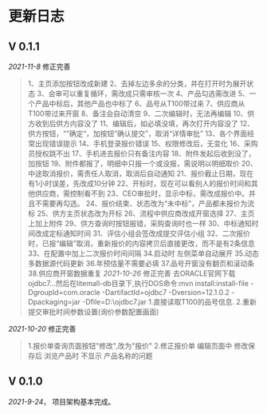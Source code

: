 # 更新日志
## V 0.1.1
*2021-11-8* 修正完善
>1、主页添加按钮改成新建
>2、去掉左边多余的分类，并在打开时为展开状态
>3、会审可以重复循环，需改成只需审核一次
>4、产品勾选需改进
>5、一个产品中标后，其他产品也中标了
>6、品号从T100带过来
>7、供应商从T100带过来开窗
>8、备注会自动清空
>9、二次编辑时，无法再编辑
>10、供方收到后供方内容没了
>11、编辑后，如必填没填，再次打开内容没了
>12、供方按钮，“”确定“，加按钮“确认提交”，取消“详情审批”
>13、各个界面经常出现错误提示
>14、手机登录报价错误
>15、权限修改后，无变化
>16、采购员授权跳不出
>17、手机进去报价只有备注内容
>18、附件发起后收到没了，加按钮
>19、附件都报了，明细中只报一个或没报，需说明以明细取价
>20、中途取消报价，需责任人取消，取消后自动通知
>21、报价截止日期，现在有1小时误差，先改成10分钟
>22、开标时，现在可以看别人的报价时间和其他供应商，需控制看不到
>23、CEO审批时，显示中标，需改成报价中。并且不需要再勾选。
>24、报价结束、状态改为“未中标”，产品都未报价为流标
>25、供方主页状态改为开标
>26、流程中供应商改成开窗选择
>27、主页上加上附件
>29、供方查询时按钮报错，采购查询时也一样
>30、中标通知时间改成定标通知时间
>31、评估小组会签改成提交评估小组
>32、二次报价时，已报“编辑”取消，重新报价的内容拷贝后直接更改，而不是有2条信息
>33、在配置中加上二次报价时间间隔
>34.启动时 左侧菜单自动展开
>35.动态多数据源代码更新
>36.年预估量不需要必填
>37.品号开窗没有翻页和滚动条
>38.供应商开窗数据重复
*2021-10-26* 修正完善
去ORACLE官网下载 ojdbc7...然后在litemall-db目录下,执行DOS命令:mvn install:install-file -DgroupId=com.oracle -DartifactId=ojdbc7 -Dversion=12.1.0.2 -Dpackaging=jar -Dfile=D:\ojdbc7.jar
>1.直接读取T100的品号信息.
>2.重新提交审批时间参数设置(询价参数配置画面)

*2021-10-20* 修正完善
>1.报价单查询页面按钮"修改",改为"报价"
>2.修正报价单 编辑页面中 修改保存后 浏览产品时 不显示 产品名称的问题
## V 0.1.0

*2021-9-24*， 项目架构基本完成。